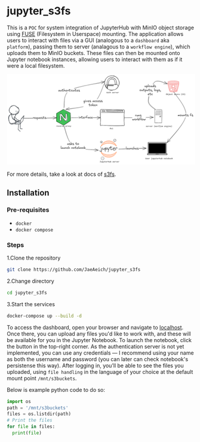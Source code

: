 # jupyter_s3fs

This is a `POC` for system integration of JupyterHub with MinIO object storage
using [FUSE](https://docs.kernel.org/filesystems/fuse.html) (Filesystem
in Userspace) mounting. The application allows users to interact with files
via a GUI (analogous to a `dashboard` aka `platform`), passing them to server
(analagous to a `workflow engine`), which uploads them to MinIO buckets. These
files can then be mounted onto Jupyter notebook instances, allowing users to 
interact with them as if it were a local filesystem.

![System Architecture](./public/design.png)

For more details, take a look at docs of [s3fs](https://github.com/s3fs-fuse/s3fs-fuse).

## Installation

### Pre-requisites

- `docker`
- `docker compose`

### Steps

1.Clone the repository

```bash
git clone https://github.com/JaeAeich/jupyter_s3fs
```

2.Change directory

```bash
cd jupyter_s3fs
```

3.Start the services

```bash
docker-compose up --build -d
```

To access the dashboard, open your browser and navigate to [localhost](http://localhost).
Once there, you can upload any files you'd like to work with, and these will
be available for you in the Jupyter Notebook. To launch the notebook, click the
button in the top-right corner. As the authentication server is not yet
implemented, you can use any credentials — I recommend using your name as both
the username and password (you can later can check notebook's persistense this way).
After logging in, you’ll be able to see the files you uploaded, using
`file handling` in the language of your choice at the default mount point `/mnt/s3buckets`.

Below is example python code to do so:

```python
import os
path = '/mnt/s3buckets'
files = os.listdir(path)
# Print the files
for file in files:
  print(file)
```
